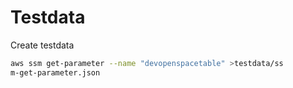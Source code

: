 # Testdata

Create testdata

```bash
aws ssm get-parameter --name "devopenspacetable" >testdata/ss
m-get-parameter.json
```
